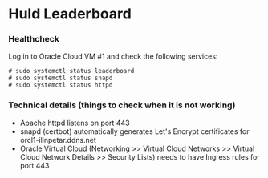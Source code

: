 # Huld Leaderboard

### Healthcheck
Log in to Oracle Cloud VM #1 and check the following services:

```
# sudo systemctl status leaderboard
# sudo systemctl status snapd
# sudo systemctl status httpd
```

### Technical details (things to check when it is not working)

- Apache httpd listens on port 443
- snapd (certbot) automatically generates Let's Encrypt certificates for orcl1-ilinpetar.ddns.net
- Oracle Virtual Cloud (Networking >> Virtual Cloud Networks >> Virtual Cloud Network Details >> Security Lists) needs to have Ingress rules for port 443